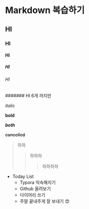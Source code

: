 # Markdown 복습하기

## HI

### HI

#### HI

##### HI

###### HI

####### HI 6개 까지만



*italic*

**bold**

***both***

~~cancelled~~

> 하하
>
> > 하하하
> >
> > > 하하하하



* Today List
  * Typora 익숙해지기
  * Github 올려보기
  * 다이어리 쓰기
  * 주말 끝내주게 잘 보내기 😍